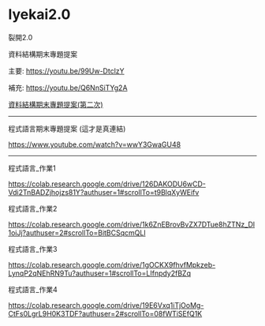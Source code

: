 # lyekai2.0
裂開2.0

資料結構期末專題提案

主要: https://youtu.be/99Uw-DtclzY

補充: https://youtu.be/Q6NnSiTYg2A

[資料結構期末專題提案(第二次)](https://youtu.be/px8yiiF2cYw)

-----

程式語言期末專題提案 (這才是真連結)

https://www.youtube.com/watch?v=wwY3GwaGU48

-----
程式語言_作業1

https://colab.research.google.com/drive/126DAKODU6wCD-Vdi2TnBADZjhojzs81Y?authuser=1#scrollTo=t9BlqXyWEifv

程式語言_作業2

https://colab.research.google.com/drive/1k6ZnEBrovBvZX7DTue8hZTNz_Dl1oiJj?authuser=2#scrollTo=BitBCSqcmQLl

程式語言_作業3

https://colab.research.google.com/drive/1gOCKX9fhvfMpkzeb-LynqP2qNEhRN9Tu?authuser=1#scrollTo=LIfnpdy2fBZq

程式語言_作業4

https://colab.research.google.com/drive/19E6Vxq1iTjOoMg-CtFs0LgrL9H0K3TDF?authuser=2#scrollTo=08fWTiSEfQ1K
